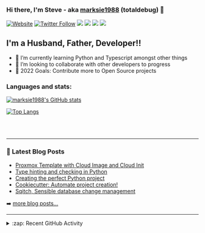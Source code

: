 ### Hi there, I'm Steve - aka [marksie1988][website] (totaldebug) 👋

[![Website](https://img.shields.io/website?label=totaldebug.uk&style=for-the-badge&url=https%3A%2F%2Ftotaldebug.uk)](https://totaldebug.uk)
[![Twitter Follow](https://img.shields.io/twitter/follow/marksie1988?color=1DA1F2&logo=twitter&style=for-the-badge)](https://twitter.com/intent/follow?original_referer=https%3A%2F%2Fgithub.com%marksie1988&screen_name=marksie1988)
[![](https://img.shields.io/badge/-@marksie1988-%23181717?style=for-the-badge&logo=github)](https://github.com/marksie1988)
[![](https://img.shields.io/badge/-@totaldebug-%23181717?style=for-the-badge&logo=github)](https://github.com/totaldebug)
[![](https://img.shields.io/badge/-@totaldebug-%23FF0000?style=for-the-badge&logo=youtube)][youtube]
[![](https://img.shields.io/badge/-@totaldebug-%230077B5?style=for-the-badge&logo=linkedin)][linkedin]

## I'm a Husband, Father, Developer!!

- 🌱 I’m currently learning Python and Typescript amongst other things
- 👯 I’m looking to collaborate with other developers to progress
- 🥅 2022 Goals: Contribute more to Open Source projects

### Languages and stats:

[![marksie1988's GitHub stats](https://github-readme-stats.vercel.app/api?username=marksie1988&show_icons=true&layout=compact&theme=dark)](https://github.com/marksie1988)

[![Top Langs](https://github-readme-stats.vercel.app/api/top-langs/?username=marksie1988&layout=compact&theme=dark)](https://github.com/marksie1988)

<br />
<br />

---

### 📕 Latest Blog Posts

<!-- BLOG-POST-LIST:START -->
- [Proxmox Template with Cloud Image and Cloud Init](https://totaldebug.uk/posts/proxmox-template-with-cloud-image-and-cloud-init/)
- [Type hinting and checking in Python](https://totaldebug.uk/posts/type-hinting-and-checking-in-python/)
- [Creating the perfect Python project](https://totaldebug.uk/posts/creating-the-perfect-python-project/)
- [Cookiecutter: Automate project creation!](https://totaldebug.uk/posts/cookiecutter-automate-project-creation/)
- [Sqitch, Sensible database change management](https://totaldebug.uk/posts/sqitch-sensible-database-change-management/)
<!-- BLOG-POST-LIST:END -->

➡️ [more blog posts...](https://totaldebug.uk/blog/)

---

<details>
  <summary>:zap: Recent GitHub Activity</summary>

<!--START_SECTION:activity-->
1. ❗️ Opened issue [#624](https://github.com/Telmate/terraform-provider-proxmox/issues/624) in [Telmate/terraform-provider-proxmox](https://github.com/Telmate/terraform-provider-proxmox)
2. 🗣 Commented on [#1100](https://github.com/Taxel/PlexTraktSync/issues/1100) in [Taxel/PlexTraktSync](https://github.com/Taxel/PlexTraktSync)
3. 🗣 Commented on [#508](https://github.com/Telmate/terraform-provider-proxmox/issues/508) in [Telmate/terraform-provider-proxmox](https://github.com/Telmate/terraform-provider-proxmox)
4. 🗣 Commented on [#1100](https://github.com/Taxel/PlexTraktSync/issues/1100) in [Taxel/PlexTraktSync](https://github.com/Taxel/PlexTraktSync)
5. 🗣 Commented on [#1100](https://github.com/Taxel/PlexTraktSync/issues/1100) in [Taxel/PlexTraktSync](https://github.com/Taxel/PlexTraktSync)
<!--END_SECTION:activity-->

</details>

[website]: https://totaldebug.uk
[twitter]: https://twitter.com/marksie1988
[youtube]: https://www.youtube.com/channel/UCEvfqr8PBoLTc6FiitXrWCQ
[linkedin]: https://linkedin.com/in/marksie1988
